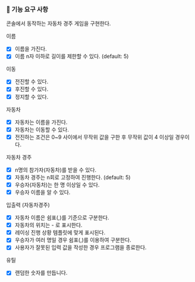 ### 🎯 기능 요구 사항
콘솔에서 동작하는 자동차 경주 게임을 구현한다.

이름
- [x] 이름을 가진다.
- [x] 이름 n자 이하로 길이를 제한할 수 있다. (default: 5)

이동
- [x] 전진할 수 있다.
- [x] 후진할 수 있다.
- [x] 정지할 수 있다.

자동차
- [x] 자동차는 이름을 가진다.
- [x] 자동차는 이동할 수 있다.
- [x] 전진하는 조건은 0~9 사이에서 무작위 값을 구한 후 무작위 값이 4 이상일 경우이다.

자동차 경주
- [x] n명의 참가자(자동차)를 받을 수 있다. 
- [x] 자동차 경주는 n회로 고정하여 진행한다. (default: 5)
- [x] 우승자(자동차)는 한 명 이상일 수 있다.
- [x] 우승자 이름을 알 수 있다.

입출력 (자동차경주)
- [x] 자동차 이름은 쉼표(,)를 기준으로 구분한다.
- [x] 자동차의 위치는 - 로 표시한다.
- [x] 레이싱 진행 상황 템플릿에 맞게 표시된다.
- [x] 우승자가 여러 명일 경우 쉼표(,)를 이용하여 구분한다.
- [x] 사용자가 잘못된 입력 값을 작성한 경우 프로그램을 종료한다.

유틸
- [x] 랜덤한 숫자를 만듭니다.
